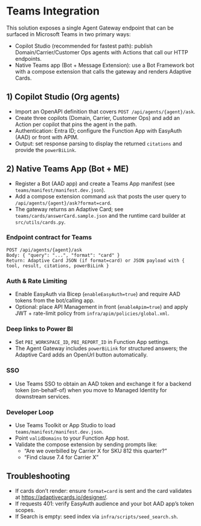 # Teams Integration

This solution exposes a single Agent Gateway endpoint that can be surfaced in Microsoft Teams in two primary ways:

- Copilot Studio (recommended for fastest path): publish Domain/Carrier/Customer Ops agents with Actions that call our HTTP endpoints.
- Native Teams app (Bot + Message Extension): use a Bot Framework bot with a compose extension that calls the gateway and renders Adaptive Cards.

## 1) Copilot Studio (Org agents)
- Import an OpenAPI definition that covers `POST /api/agents/{agent}/ask`.
- Create three copilots (Domain, Carrier, Customer Ops) and add an Action per copilot that pins the agent in the path.
- Authentication: Entra ID; configure the Function App with EasyAuth (AAD) or front with APIM.
- Output: set response parsing to display the returned `citations` and provide the `powerBiLink`.

## 2) Native Teams App (Bot + ME)
- Register a Bot (AAD app) and create a Teams App manifest (see `teams/manifest/manifest.dev.json`).
- Add a compose extension command `ask` that posts the user query to `/api/agents/{agent}/ask?format=card`.
- The gateway returns an Adaptive Card; see `teams/cards/answerCard.sample.json` and the runtime card builder at `src/utils/cards.py`.

### Endpoint contract for Teams
```
POST /api/agents/{agent}/ask
Body: { "query": "...", "format": "card" }
Return: Adaptive Card JSON (if format=card) or JSON payload with { tool, result, citations, powerBiLink }
```

### Auth & Rate Limiting
- Enable EasyAuth via Bicep (`enableEasyAuth=true`) and require AAD tokens from the bot/calling app.
- Optional: place API Management in front (`enableApim=true`) and apply JWT + rate-limit policy from `infra/apim/policies/global.xml`.

### Deep links to Power BI
- Set `PBI_WORKSPACE_ID`, `PBI_REPORT_ID` in Function App settings.
- The Agent Gateway includes `powerBiLink` for structured answers; the Adaptive Card adds an OpenUrl button automatically.

### SSO
- Use Teams SSO to obtain an AAD token and exchange it for a backend token (on-behalf-of) when you move to Managed Identity for downstream services.

### Developer Loop
- Use Teams Toolkit or App Studio to load `teams/manifest/manifest.dev.json`.
- Point `validDomains` to your Function App host.
- Validate the compose extension by sending prompts like:
  - “Are we overbilled by Carrier X for SKU 812 this quarter?”
  - “Find clause 7.4 for Carrier X”

## Troubleshooting
- If cards don’t render: ensure `format=card` is sent and the card validates at https://adaptivecards.io/designer/.
- If requests 401: verify EasyAuth audience and your bot AAD app’s token scopes.
- If Search is empty: seed index via `infra/scripts/seed_search.sh`.
